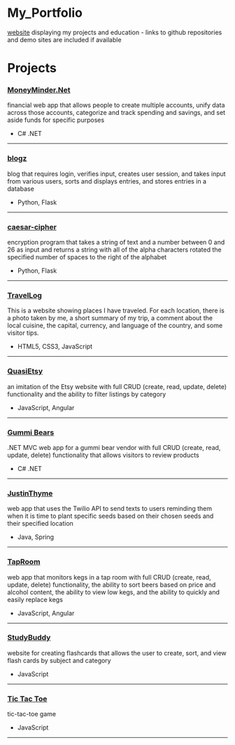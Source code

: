 # My_Portfolio
[website](https://rawgit.com/Sara-Hamilton/My_Portfolio/master/) displaying my projects and education -  links to github repositories and demo sites are included if available

# Projects
### [MoneyMinder.Net](https://github.com/Sara-Hamilton/MoneyMinder.Net)
financial web app that allows people to create multiple accounts, unify data across those accounts, categorize and track spending and savings, and set aside funds for specific purposes  
* C# .NET
---
### [blogz](https://github.com/Sara-Hamilton/blogz)  
blog that requires login, verifies input, creates user session, and takes input from various users, sorts and displays entries, and stores entries in a database  
* Python, Flask
---  
### [caesar-cipher](https://github.com/Sara-Hamilton/caesar-cipher)  
encryption program that takes a string of text and a number between 0 and 26 as input and returns a string with all of the alpha characters rotated the specified number of spaces to the right of the alphabet  
* Python, Flask  
---
### [TravelLog](https://github.com/Sara-Hamilton/TravelLog)  
This is a website showing places I have traveled. For each location, there is a photo taken by me, a short summary of my trip, a comment about the local cuisine, the capital, currency, and language of the country, and some visitor tips.  
* HTML5, CSS3, JavaScript  
---  
### [QuasiEtsy](https://github.com/Sara-Hamilton/quasi-etsy)  
an imitation of the Etsy website with full CRUD (create, read, update, delete) functionality and the ability to filter listings by category   
* JavaScript, Angular  
---
### [Gummi Bears](https://github.com/Sara-Hamilton/GummIBears)  
.NET MVC web app for a gummi bear vendor with full CRUD (create, read, update, delete) functionality that allows visitors to review products  
* C# .NET  
---  
### [JustinThyme](https://github.com/Sara-Hamilton/JustinThyme)    
web app that uses the Twilio API to send texts to users reminding them when it is time to plant specific seeds based on their chosen seeds and their specified location    
* Java, Spring
---
### [TapRoom](https://github.com/Sara-Hamilton/tap-room)    
web app that monitors kegs in a tap room with full CRUD (create, read, update, delete) functionality, the ability to sort beers based on price and alcohol content, the ability to view low kegs, and the ability to quickly and easily replace kegs    
* JavaScript, Angular
---
### [StudyBuddy](https://github.com/Sara-Hamilton/study-buddy)  
website for creating flashcards that allows the user to create, sort, and view flash cards by subject and category  
* JavaScript  
---  
### [Tic Tac Toe](https://github.com/Sara-Hamilton/tic-tac-toe)  
tic-tac-toe game  
* JavaScript  
---
